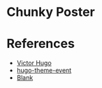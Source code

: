 # Chunky Poster

# References

* [Victor Hugo](https://github.com/netlify-templates/victor-hugo)
* [hugo-theme-event](https://github.com/olOwOlo/hugo-theme-even)
* [Blank](https://github.com/vimux/blank/)
